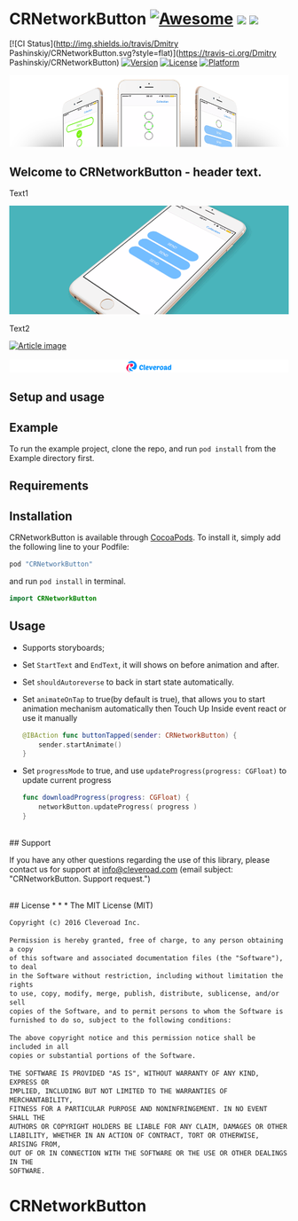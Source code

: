 # CRNetworkButton [![Awesome](https://cdn.rawgit.com/sindresorhus/awesome/d7305f38d29fed78fa85652e3a63e154dd8e8829/media/badge.svg)](https://github.com/sindresorhus/awesome) <img src="https://www.cleveroad.com/public/comercial/label-ios.svg" height="20"> <a href="https://www.cleveroad.com/?utm_source=github&utm_medium=label&utm_campaign=contacts"><img src="https://www.cleveroad.com/public/comercial/label-cleveroad.svg" height="20"></a>

[![CI Status](http://img.shields.io/travis/Dmitry Pashinskiy/CRNetworkButton.svg?style=flat)](https://travis-ci.org/Dmitry Pashinskiy/CRNetworkButton)
[![Version](https://img.shields.io/cocoapods/v/CRNetworkButton.svg?style=flat)](http://cocoapods.org/pods/CRNetworkButton)
[![License](https://img.shields.io/cocoapods/l/CRNetworkButton.svg?style=flat)](http://cocoapods.org/pods/CRNetworkButton)
[![Platform](https://img.shields.io/cocoapods/p/CRNetworkButton.svg?style=flat)](http://cocoapods.org/pods/CRNetworkButton)

![Header image](/images/header.png)

## Welcome to CRNetworkButton - header text.

Text1


![Demo image](/images/demo.gif)


Text2

[![Article image](/images/article.jpg)](https://www.cleveroad.com/blog/case-study-audio-visualization-view-for-android-by-cleveroad)
<br/><br/>
[![Awesome](/images/logo-footer.png)](https://www.cleveroad.com/?utm_source=github&utm_medium=label&utm_campaign=contacts)
<br/>
## Setup and usage

## Example

To run the example project, clone the repo, and run `pod install` from the Example directory first.

## Requirements

## Installation

CRNetworkButton is available through [CocoaPods](http://cocoapods.org). To install
it, simply add the following line to your Podfile:

```ruby
pod "CRNetworkButton"
```
and run `pod install` in terminal.

```swift
import CRNetworkButton
```

## Usage
* Supports storyboards;
* Set `StartText` and `EndText`, it will shows on before animation and after.
* Set `shouldAutoreverse` to back in start state automatically.
* Set `animateOnTap` to true(by default is true), that allows you to start animation mechanism automatically then Touch Up Inside event react or use it manually

    ```swift
    @IBAction func buttonTapped(sender: CRNetworkButton) {
        sender.startAnimate()
    }
    ```
* Set `progressMode` to true, and use `updateProgress(progress: CGFloat)` to update current progress

    ```swift
    func downloadProgress(progress: CGFloat) {
        networkButton.updateProgress( progress )
    }
    ```


<br />
## Support

If you have any other questions regarding the use of this library, please contact us for support at info@cleveroad.com (email subject: "CRNetworkButton. Support request.") 

<br />
## License
* * *
    The MIT License (MIT)
    
    Copyright (c) 2016 Cleveroad Inc.
    
    Permission is hereby granted, free of charge, to any person obtaining a copy
    of this software and associated documentation files (the "Software"), to deal
    in the Software without restriction, including without limitation the rights
    to use, copy, modify, merge, publish, distribute, sublicense, and/or sell
    copies of the Software, and to permit persons to whom the Software is
    furnished to do so, subject to the following conditions:
    
    The above copyright notice and this permission notice shall be included in all
    copies or substantial portions of the Software.
    
    THE SOFTWARE IS PROVIDED "AS IS", WITHOUT WARRANTY OF ANY KIND, EXPRESS OR
    IMPLIED, INCLUDING BUT NOT LIMITED TO THE WARRANTIES OF MERCHANTABILITY,
    FITNESS FOR A PARTICULAR PURPOSE AND NONINFRINGEMENT. IN NO EVENT SHALL THE
    AUTHORS OR COPYRIGHT HOLDERS BE LIABLE FOR ANY CLAIM, DAMAGES OR OTHER
    LIABILITY, WHETHER IN AN ACTION OF CONTRACT, TORT OR OTHERWISE, ARISING FROM,
    OUT OF OR IN CONNECTION WITH THE SOFTWARE OR THE USE OR OTHER DEALINGS IN THE
    SOFTWARE.



# CRNetworkButton





